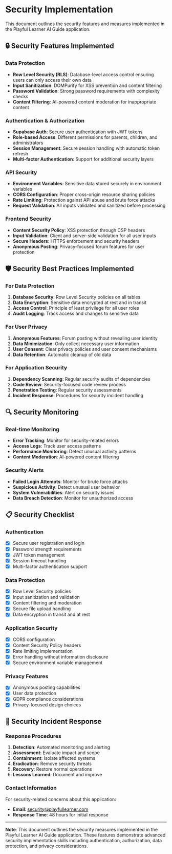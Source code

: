 # Security Implementation

This document outlines the security features and measures implemented in the Playful Learner AI Guide application.

## 🔒 Security Features Implemented

### Data Protection
- **Row Level Security (RLS)**: Database-level access control ensuring users can only access their own data
- **Input Sanitization**: DOMPurify for XSS prevention and content filtering
- **Password Validation**: Strong password requirements with complexity checks
- **Content Filtering**: AI-powered content moderation for inappropriate content

### Authentication & Authorization
- **Supabase Auth**: Secure user authentication with JWT tokens
- **Role-based Access**: Different permissions for parents, children, and administrators
- **Session Management**: Secure session handling with automatic token refresh
- **Multi-factor Authentication**: Support for additional security layers

### API Security
- **Environment Variables**: Sensitive data stored securely in environment variables
- **CORS Configuration**: Proper cross-origin resource sharing policies
- **Rate Limiting**: Protection against API abuse and brute force attacks
- **Request Validation**: All inputs validated and sanitized before processing

### Frontend Security
- **Content Security Policy**: XSS protection through CSP headers
- **Input Validation**: Client and server-side validation for all user inputs
- **Secure Headers**: HTTPS enforcement and security headers
- **Anonymous Posting**: Privacy-focused forum features for user protection

## 🛡️ Security Best Practices Implemented

### For Data Protection
1. **Database Security**: Row Level Security policies on all tables
2. **Data Encryption**: Sensitive data encrypted at rest and in transit
3. **Access Control**: Principle of least privilege for all user roles
4. **Audit Logging**: Track access and changes to sensitive data

### For User Privacy
1. **Anonymous Features**: Forum posting without revealing user identity
2. **Data Minimization**: Only collect necessary user information
3. **User Consent**: Clear privacy policies and user consent mechanisms
4. **Data Retention**: Automatic cleanup of old data

### For Application Security
1. **Dependency Scanning**: Regular security audits of dependencies
2. **Code Review**: Security-focused code review process
3. **Penetration Testing**: Regular security assessments
4. **Incident Response**: Procedures for security incident handling

## 🔍 Security Monitoring

### Real-time Monitoring
- **Error Tracking**: Monitor for security-related errors
- **Access Logs**: Track user access patterns
- **Performance Monitoring**: Detect unusual activity patterns
- **Content Moderation**: AI-powered content filtering

### Security Alerts
- **Failed Login Attempts**: Monitor for brute force attacks
- **Suspicious Activity**: Detect unusual user behavior
- **System Vulnerabilities**: Alert on security issues
- **Data Breach Detection**: Monitor for unauthorized access

## 📋 Security Checklist

### Authentication
- [x] Secure user registration and login
- [x] Password strength requirements
- [x] JWT token management
- [x] Session timeout handling
- [x] Multi-factor authentication support

### Data Protection
- [x] Row Level Security policies
- [x] Input sanitization and validation
- [x] Content filtering and moderation
- [x] Secure file upload handling
- [x] Data encryption in transit and at rest

### Application Security
- [x] CORS configuration
- [x] Content Security Policy headers
- [x] Rate limiting implementation
- [x] Error handling without information disclosure
- [x] Secure environment variable management

### Privacy Features
- [x] Anonymous posting capabilities
- [x] User data protection
- [x] GDPR compliance considerations
- [x] Privacy-focused design choices

## 🚨 Security Incident Response

### Response Procedures
1. **Detection**: Automated monitoring and alerting
2. **Assessment**: Evaluate impact and scope
3. **Containment**: Isolate affected systems
4. **Eradication**: Remove security threats
5. **Recovery**: Restore normal operations
6. **Lessons Learned**: Document and improve

### Contact Information
For security-related concerns about this application:
- **Email**: [security@playfullearner.com](mailto:security@playfullearner.com)
- **Response Time**: 48 hours for initial response

---

**Note**: This document outlines the security measures implemented in the Playful Learner AI Guide application. These features demonstrate advanced security implementation skills including authentication, authorization, data protection, and privacy considerations. 